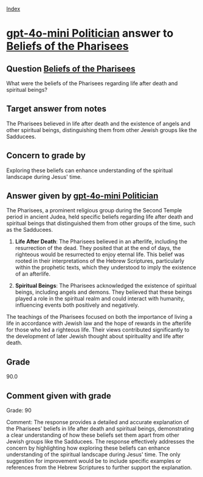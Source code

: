 
[Index](../../index.md)
# [gpt-4o-mini Politician](../../answering_models/gpt-4o-mini_Politician.md) answer to [Beliefs of the Pharisees](../../questions/Beliefs_of_the_Pharisees.md)

## Question [Beliefs of the Pharisees](../../questions/Beliefs_of_the_Pharisees.md)
What were the beliefs of the Pharisees regarding life after death and spiritual beings?

## Target answer from notes
The Pharisees believed in life after death and the existence of angels and other spiritual beings, distinguishing them from other Jewish groups like the Sadducees.

## Concern to grade by
Exploring these beliefs can enhance understanding of the spiritual landscape during Jesus' time.

## Answer given by [gpt-4o-mini Politician](../../answering_models/gpt-4o-mini_Politician.md)
The Pharisees, a prominent religious group during the Second Temple period in ancient Judea, held specific beliefs regarding life after death and spiritual beings that distinguished them from other groups of the time, such as the Sadducees. 

1. **Life After Death**: The Pharisees believed in an afterlife, including the resurrection of the dead. They posited that at the end of days, the righteous would be resurrected to enjoy eternal life. This belief was rooted in their interpretations of the Hebrew Scriptures, particularly within the prophetic texts, which they understood to imply the existence of an afterlife.

2. **Spiritual Beings**: The Pharisees acknowledged the existence of spiritual beings, including angels and demons. They believed that these beings played a role in the spiritual realm and could interact with humanity, influencing events both positively and negatively.

The teachings of the Pharisees focused on both the importance of living a life in accordance with Jewish law and the hope of rewards in the afterlife for those who led a righteous life. Their views contributed significantly to the development of later Jewish thought about spirituality and life after death.

## Grade
90.0

## Comment given with grade
Grade: 90

Comment: The response provides a detailed and accurate explanation of the Pharisees' beliefs in life after death and spiritual beings, demonstrating a clear understanding of how these beliefs set them apart from other Jewish groups like the Sadducees. The response effectively addresses the concern by highlighting how exploring these beliefs can enhance understanding of the spiritual landscape during Jesus' time. The only suggestion for improvement would be to include specific examples or references from the Hebrew Scriptures to further support the explanation.

